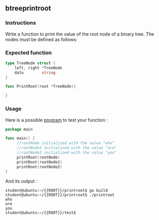 ## btreeprintroot

### Instructions

Write a function to print the value of the root node of a binary tree.
The nodes must be defined as follows:

### Expected function

```go
type TreeNode struct {
	left, right *TreeNode
	data        string
}

func PrintRoot(root *TreeNode){

}
```

### Usage

Here is a possible [program](TODO-LINK) to test your function :

```go
package main

func main() {
     //rootNode initialized with the value "who"
     //rootNode1 initialized with the value "are"
     //rootNode2 initialized with the value "you"
     printRoot(rootNode)
     printRoot(rootNode1)
     printRoot(rootNode2)
}
```

And its output :

```console
student@ubuntu:~/{{ROOT}}/printroot$ go build
student@ubuntu:~/{{ROOT}}/printroot$ ./printroot
who
are
you
student@ubuntu:~/{{ROOT}}/test$
```

